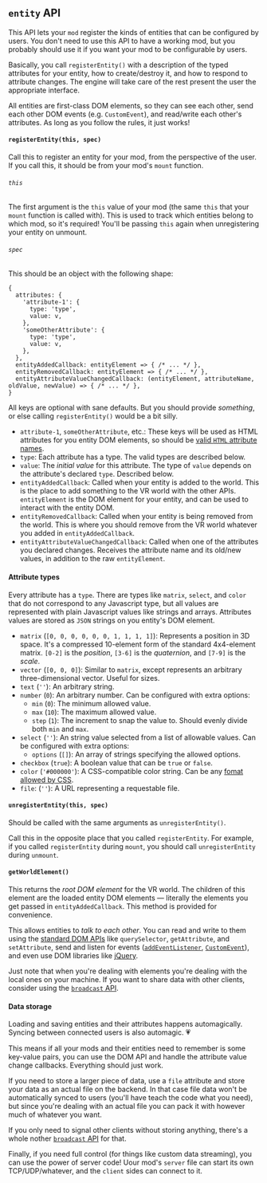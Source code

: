 ## `entity` API

This API lets your `mod` register the kinds of entities that can be configured by users. You don't need to use this API to have a working mod, but you probably should use it if you want your mod to be configurable by users.

Basically, you call `registerEntity()` with a description of the typed attributes for your entity, how to create/destroy it, and how to respond to attribute changes. The engine will take care of the rest present the user the appropriate interface. 

All entities are first-class DOM elements, so they can see each other, send each other DOM events (e.g. `CustomEvent`), and read/write each other's attributes. As long as you follow the rules, it just works!

#### `registerEntity(this, spec)`

Call this to register an entity for your mod, from the perspective of the user. If you call this, it should be from your mod's `mount` function.

###### `this`

The first argument is the `this` value of your mod (the same `this` that your `mount` function is called with). This is used to track which entities belong to which mod, so it's required! You'll be passing `this` again when unregistering your entity on unmount.

###### `spec`

This should be an object with the following shape:

```
{
  attributes: {
    'attribute-1': {
      type: 'type',
      value: v,
    },
    'someOtherAttribute': {
      type: 'type',
      value: v,
    },
  },
  entityAddedCallback: entityElement => { /* ... */ },
  entityRemovedCallback: entityElement => { /* ... */ },
  entityAttributeValueChangedCallback: (entityElement, attributeName, oldValue, newValue) => { /* ... */ },
}
```

All keys are optional with sane defaults. But you should provide _something_, or else calling `registerEntity()` would be a bit silly.

- `attribute-1`, `someOtherAttribute`, etc.: These keys will be used as HTML attributes for you entity DOM elements, so should be [valid `HTML` attribute names](https://www.w3.org/TR/html/syntax.html#elements-attributes).
- `type`: Each attribute has a type. The valid types are described below.
- `value`: The _initial value_ for this attribute. The type of `value` depends on the attribute's declared `type`. Described below.
- `entityAddedCallback`: Called when your entity is added to the world. This is the place to add something to the VR world with the other APIs. `entityElement` is the DOM element for your entity, and can be used to interact with the entity DOM.
- `entityRemovedCallback`: Called when your entity is being removed from the world. This is where you should remove from the VR world whatever you added in `entityAddedCallback`.
- `entityAttributeValueChangedCallback`: Called when one of the attributes you declared changes. Receives the attribute name and its old/new values, in addition to the raw `entityElement`.

#### Attribute types

Every attribute has a `type`. There are types like `matrix`, `select`, and `color` that do not correspond to any Javascript type, but all values are represented with plain Javascript values like strings and arrays. Attributes values are stored as `JSON` strings on you entity's DOM element.

- `matrix` (`[0, 0, 0, 0, 0, 0, 1, 1, 1, 1]`): Represents a position in 3D space. It's a compressed 10-element form of the standard 4x4-element matrix. `[0-2]` is the _position_, `[3-6]` is the _quaternion_, and `[7-9]` is the _scale_.
- `vector` (`[0, 0, 0]`): Similar to `matrix`, except represents an arbitrary three-dimensional vector. Useful for sizes.
- `text` (`''`): An arbitrary string.
- `number` (`0`): An arbitrary number. Can be configured with extra options:
  - `min` (`0`): The minimum allowed value.
  - `max` (`10`): The maximum allowed value.
  - `step` (`1`): The increment to snap the value to. Should evenly divide both `min` and `max`.
- `select` (`''`): An string value selected from a list of allowable values. Can be configured with extra options:
  - `options` (`[]`): An array of strings specifying the allowed options.
- `checkbox` (`true`): A boolean value that can be `true` or `false`.
- `color` (`'#000000'`): A CSS-compatible color string. Can be any [fomat allowed by CSS](https://www.w3.org/TR/css3-color/#colorunits).
- `file`: (`''`): A URL representing a requestable file.

#### `unregisterEntity(this, spec)`

Should be called with the same arguments as `unregisterEntity()`.

Call this in the opposite place that you called `registerEntity`. For example, if you called `registerEntity` during `mount`, you should call `unregisterEntity` during `unmount`.

#### `getWorldElement()`

This returns the _root DOM element_ for the VR world. The children of this element are the loaded entity DOM elements &mdash; literally the elements you get passed in `entityAddedCallback`. This method is provided for convenience.

This allows entities to _talk to each other_. You can read and write to them using the [standard DOM APIs](https://developer.mozilla.org/en-US/docs/Web/API/Document_Object_Model) like `querySelector`, `getAttribute`, and `setAttribute`, send and listen for events ([`addEventListener`](https://developer.mozilla.org/en-US/docs/Web/API/EventTarget/addEventListener), [`CustomEvent`](https://developer.mozilla.org/en/docs/Web/API/CustomEvent)), and even use DOM libraries like [jQuery](https://jquery.com/).

Just note that when you're dealing with elements you're dealing with the local ones on your machine. If you want to share data with other clients, consider using the [`broadcast` API](/docs/api-broadcast).

#### Data storage

Loading and saving entities and their attributes happens automagically. Syncing between connected users is also automagic. &#x1F497;

This means if all your mods and their entities need to remember is some key-value pairs, you can use the DOM API and handle the attribute value change callbacks. Everything should just work.

If you need to store a larger piece of data, use a `file` attribute and store your data as an actual file on the backend. In that case file data won't be automatically synced to users (you'll have teach the code what you need), but since you're dealing with an actual file you can pack it with however much of whatever you want.

If you only need to signal other clients without storing anything, there's a whole nother [`broadcast` API](/docs/api-broadcast) for that.

Finally, if you need full control (for things like custom data streaming), you can use the power of server code! Uour mod's `server` file can start its own TCP/UDP/whatever, and the `client` sides can connect to it.
